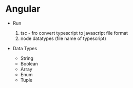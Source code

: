 # Angular

- Run

  1. tsc - fro convert typescript to javascript file format
  2. node datatypes (file name of typescript)

- Data Types
  - String
  - Boolean
  - Array
  - Enum
  - Tuple

